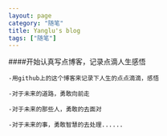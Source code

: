 ```yaml
---
layout: page
category: "随笔"
title: Yanglu's blog
tags: ["随笔"]
---
```


####开始认真写点博客，记录点滴人生感悟

    -用github上的这个博客来记录下人生的点点滴滴，感悟

    -对于未来的道路，勇敢向前走

    -对于未来的那些人，勇敢的去面对
	
	-对于未来的事，勇敢智慧的去处理......




